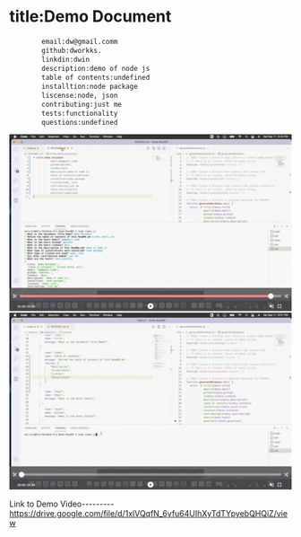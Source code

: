 # title:Demo Document
            email:dw@gmail.comm
            github:dworkks.
            linkdin:dwin
            description:demo of node js
            table of contents:undefined
            installtion:node package
            liscense:node, json
            contributing:just me
            tests:functionality
            questions:undefined


![Node-Readme](ss30.png)
![Node-Readme](ss31.png)

Link to Demo Video---------
https://drive.google.com/file/d/1xlVQqfN_6yfu64UIhXyTdTYpyebQHQiZ/view
